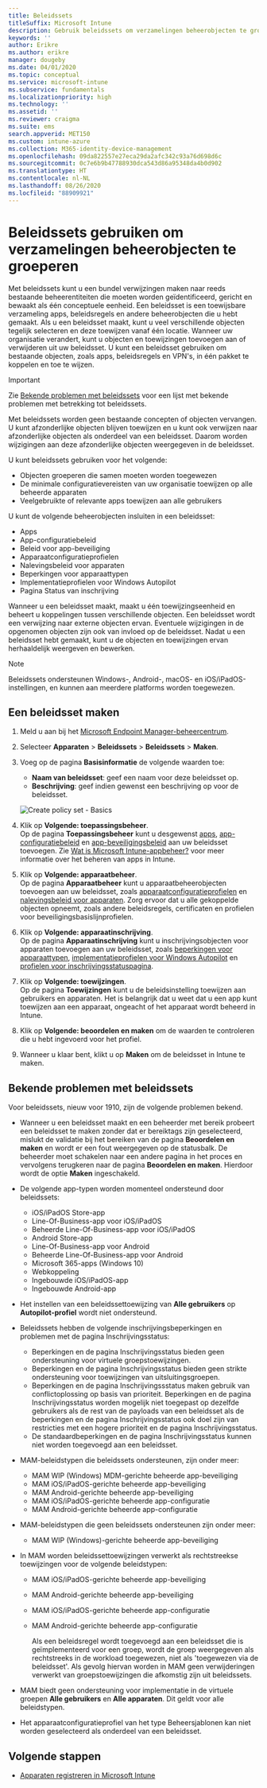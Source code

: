 ```yaml
---
title: Beleidssets
titleSuffix: Microsoft Intune
description: Gebruik beleidssets om verzamelingen beheerobjecten te groeperen in Microsoft Intune.
keywords: ''
author: Erikre
ms.author: erikre
manager: dougeby
ms.date: 04/01/2020
ms.topic: conceptual
ms.service: microsoft-intune
ms.subservice: fundamentals
ms.localizationpriority: high
ms.technology: ''
ms.assetid: ''
ms.reviewer: craigma
ms.suite: ems
search.appverid: MET150
ms.custom: intune-azure
ms.collection: M365-identity-device-management
ms.openlocfilehash: 09da822557e27eca29da2afc342c93a76d698d6c
ms.sourcegitcommit: 0c7e6b9b47788930dca543d86a95348da4b0d902
ms.translationtype: HT
ms.contentlocale: nl-NL
ms.lasthandoff: 08/26/2020
ms.locfileid: "88909921"
---
```

# <a name="use-policy-sets-to-group-collections-of-management-objects"></a>Beleidssets gebruiken om verzamelingen beheerobjecten te groeperen

Met beleidssets kunt u een bundel verwijzingen maken naar reeds bestaande beheerentiteiten die moeten worden geïdentificeerd, gericht en bewaakt als één conceptuele eenheid. Een beleidsset is een toewijsbare verzameling apps, beleidsregels en andere beheerobjecten die u hebt gemaakt. Als u een beleidsset maakt, kunt u veel verschillende objecten tegelijk selecteren en deze toewijzen vanaf één locatie. Wanneer uw organisatie verandert, kunt u objecten en toewijzingen toevoegen aan of verwijderen uit uw beleidsset. U kunt een beleidsset gebruiken om bestaande objecten, zoals apps, beleidsregels en VPN's, in één pakket te koppelen en toe te wijzen. 

> [!IMPORTANT]
> Zie [Bekende problemen met beleidssets](policy-sets.md#policy-sets-known-issues) voor een lijst met bekende problemen met betrekking tot beleidssets.

Met beleidssets worden geen bestaande concepten of objecten vervangen. U kunt afzonderlijke objecten blijven toewijzen en u kunt ook verwijzen naar afzonderlijke objecten als onderdeel van een beleidsset. Daarom worden wijzigingen aan deze afzonderlijke objecten weergegeven in de beleidsset.

U kunt beleidssets gebruiken voor het volgende:

- Objecten groeperen die samen moeten worden toegewezen
- De minimale configuratievereisten van uw organisatie toewijzen op alle beheerde apparaten
- Veelgebruikte of relevante apps toewijzen aan alle gebruikers

U kunt de volgende beheerobjecten insluiten in een beleidsset:

- Apps
- App-configuratiebeleid
- Beleid voor app-beveiliging
- Apparaatconfiguratieprofielen
- Nalevingsbeleid voor apparaten
- Beperkingen voor apparaattypen
- Implementatieprofielen voor Windows Autopilot
- Pagina Status van inschrijving

Wanneer u een beleidsset maakt, maakt u één toewijzingseenheid en beheert u koppelingen tussen verschillende objecten. Een beleidsset wordt een verwijzing naar externe objecten ervan. Eventuele wijzigingen in de opgenomen objecten zijn ook van invloed op de beleidsset. Nadat u een beleidsset hebt gemaakt, kunt u de objecten en toewijzingen ervan herhaaldelijk weergeven en bewerken. 

> [!NOTE]
> Beleidssets ondersteunen Windows-, Android-, macOS- en iOS/iPadOS-instellingen, en kunnen aan meerdere platforms worden toegewezen.

## <a name="how-to-create-a-policy-set"></a>Een beleidsset maken

1. Meld u aan bij het [Microsoft Endpoint Manager-beheercentrum](https://go.microsoft.com/fwlink/?linkid=2109431).
2. Selecteer **Apparaten** > **Beleidssets** > **Beleidssets** > **Maken**.
3. Voeg op de pagina **Basisinformatie** de volgende waarden toe:
    - **Naam van beleidsset**: geef een naam voor deze beleidsset op.
    - **Beschrijving**: geef indien gewenst een beschrijving op voor de beleidsset.
   <p>
      <img alt="Create policy set - Basics" src="./media/policy-sets/policy-sets-01.png">

4. Klik op **Volgende: toepassingsbeheer**.<br>
   Op de pagina **Toepassingsbeheer** kunt u desgewenst [apps](../apps/apps-add.md), [app-configuratiebeleid](../apps/app-configuration-policies-overview.md) en [app-beveiligingsbeleid](../apps/app-protection-policy.md) aan uw beleidsset toevoegen. Zie [Wat is Microsoft Intune-appbeheer?](../apps/app-management.md) voor meer informatie over het beheren van apps in Intune.
5. Klik op **Volgende: apparaatbeheer**.<br>
   Op de pagina **Apparaatbeheer** kunt u apparaatbeheerobjecten toevoegen aan uw beleidsset, zoals [apparaatconfiguratieprofielen](../configuration/device-profiles.md) en [nalevingsbeleid voor apparaten](../protect/device-compliance-get-started.md). Zorg ervoor dat u alle gekoppelde objecten opneemt, zoals andere beleidsregels, certificaten en profielen voor beveiligingsbasislijnprofielen.
6. Klik op **Volgende: apparaatinschrijving**.<br>
   Op de pagina **Apparaatinschrijving** kunt u inschrijvingsobjecten voor apparaten toevoegen aan uw beleidsset, zoals [beperkingen voor apparaattypen](../enrollment/enrollment-restrictions-set.md), [implementatieprofielen voor Windows Autopilot](../../autopilot/enrollment-autopilot.md) en [profielen voor inschrijvingsstatuspagina](../enrollment/windows-enrollment-status.md).
7. Klik op **Volgende: toewijzingen**.<br>
   Op de pagina **Toewijzingen** kunt u de beleidsinstelling toewijzen aan gebruikers en apparaten. Het is belangrijk dat u weet dat u een app kunt toewijzen aan een apparaat, ongeacht of het apparaat wordt beheerd in Intune.
8. Klik op **Volgende: beoordelen en maken** om de waarden te controleren die u hebt ingevoerd voor het profiel.
9. Wanneer u klaar bent, klikt u op **Maken** om de beleidsset in Intune te maken.

## <a name="policy-sets-known-issues"></a>Bekende problemen met beleidssets

Voor beleidssets, nieuw voor 1910, zijn de volgende problemen bekend.

- Wanneer u een beleidsset maakt en een beheerder met bereik probeert een beleidsset te maken zonder dat er bereiktags zijn geselecteerd, mislukt de validatie bij het bereiken van de pagina **Beoordelen en maken** en wordt er een fout weergegeven op de statusbalk. De beheerder moet schakelen naar een andere pagina in het proces en vervolgens terugkeren naar de pagina **Beoordelen en maken**. Hierdoor wordt de optie **Maken** ingeschakeld.  

- De volgende app-typen worden momenteel ondersteund door beleidssets:
  - iOS/iPadOS Store-app
  - Line-Of-Business-app voor iOS/iPadOS
  - Beheerde Line-Of-Business-app voor iOS/iPadOS
  - Android Store-app
  - Line-Of-Business-app voor Android
  - Beheerde Line-Of-Business-app voor Android
  - Microsoft 365-apps (Windows 10)
  - Webkoppeling
  - Ingebouwde iOS/iPadOS-app
  - Ingebouwde Android-app

- Het instellen van een beleidssettoewijzing van **Alle gebruikers** op **Autopilot-profiel** wordt niet ondersteund.

- Beleidssets hebben de volgende inschrijvingsbeperkingen en problemen met de pagina Inschrijvingsstatus:
  - Beperkingen en de pagina Inschrijvingsstatus bieden geen ondersteuning voor virtuele groepstoewijzingen.
  - Beperkingen en de pagina Inschrijvingsstatus bieden geen strikte ondersteuning voor toewijzingen van uitsluitingsgroepen. 
  - Beperkingen en de pagina Inschrijvingssstatus maken gebruik van conflictoplossing op basis van prioriteit. Beperkingen en de pagina Inschrijvingsstatus worden mogelijk niet toegepast op dezelfde gebruikers als de rest van de payloads van een beleidsset als de beperkingen en de pagina Inschrijvingsstatus ook doel zijn van restricties met een hogere prioriteit en de pagina Inschrijvingsstatus.
  - De standaardbeperkingen en de pagina Inschrijvingsstatus kunnen niet worden toegevoegd aan een beleidsset.

- MAM-beleidstypen die beleidssets ondersteunen, zijn onder meer: 
  - MAM WIP (Windows) MDM-gerichte beheerde app-beveiliging 
  - MAM iOS/iPadOS-gerichte beheerde app-beveiliging
  - MAM Android-gerichte beheerde app-beveiliging
  - MAM iOS/iPadOS-gerichte beheerde app-configuratie
  - MAM Android-gerichte beheerde app-configuratie

- MAM-beleidstypen die geen beleidssets ondersteunen zijn onder meer: 
  - MAM WIP (Windows)-gerichte beheerde app-beveiliging

- In MAM worden beleidssettoewijzingen verwerkt als rechtstreekse toewijzingen voor de volgende beleidstypen:
  - MAM iOS/iPadOS-gerichte beheerde app-beveiliging
  - MAM Android-gerichte beheerde app-beveiliging
  - MAM iOS/iPadOS-gerichte beheerde app-configuratie
  - MAM Android-gerichte beheerde app-configuratie

    Als een beleidsregel wordt toegevoegd aan een beleidsset die is geïmplementeerd voor een groep, wordt de groep weergegeven als rechtstreeks in de workload toegewezen, niet als 'toegewezen via de beleidsset'. Als gevolg hiervan worden in MAM geen verwijderingen verwerkt van groepstoewijzingen die afkomstig zijn uit beleidssets.

- MAM biedt geen ondersteuning voor implementatie in de virtuele groepen **Alle gebruikers** en **Alle apparaten**. Dit geldt voor alle beleidstypen.
- Het apparaatconfiguratieprofiel van het type Beheersjablonen kan niet worden geselecteerd als onderdeel van een beleidsset.

## <a name="next-steps"></a>Volgende stappen

- [Apparaten registreren in Microsoft Intune](../enrollment/index.yml)